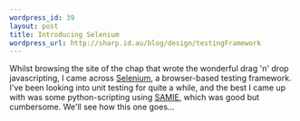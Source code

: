 ```yaml
--- 
wordpress_id: 39
layout: post
title: Introducing Selenium
wordpress_url: http://sharp.id.au/blog/design/testingFramework
---
```

Whilst browsing the site of the chap that wrote the wonderful drag &apos;n&apos; drop javascripting, I came across <a href="http://selenium.thoughtworks.com/index.html">Selenium</a>, a browser-based testing framework. I&apos;ve been looking into unit testing for quite a while, and the best I came up with was some python-scripting using <a href="http://samie.sourceforge.net/">SAMIE</a>, which was good but cumbersome. We&apos;ll see how this one goes...

